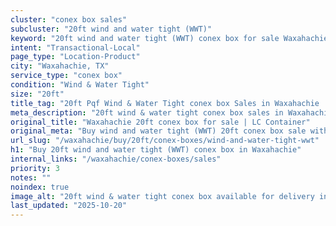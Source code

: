 ```yaml
---
cluster: "conex box sales"
subcluster: "20ft wind and water tight (WWT)"
keyword: "20ft wind and water tight (WWT) conex box for sale Waxahachie, TX"
intent: "Transactional-Local"
page_type: "Location-Product"
city: "Waxahachie, TX"
service_type: "conex box"
condition: "Wind & Water Tight"
size: "20ft"
title_tag: "20ft Pqf Wind & Water Tight conex box Sales in Waxahachie | LC Container"
meta_description: "20ft wind & water tight conex box sales in Waxahachie. Fast delivery, competitive pricing. Serving conex boxes area. Quote ID: 5RY. Call (214) 524-4168 for your free quote today."
original_title: "Waxahachie 20ft conex box for sale | LC Container"
original_meta: "Buy wind and water tight (WWT) 20ft conex box sale with local delivery in Waxahachie, TX. LC Container — local Since 2003. Request a fast quote today."
url_slug: "/waxahachie/buy/20ft/conex-boxes/wind-and-water-tight-wwt"
h1: "Buy 20ft wind and water tight (WWT) conex box in Waxahachie"
internal_links: "/waxahachie/conex-boxes/sales"
priority: 3
notes: ""
noindex: true
image_alt: "20ft wind & water tight conex box available for delivery in Waxahachie"
last_updated: "2025-10-20"
---
```


<!-- TODO: Add unique city/inventory copy, images, and internal links here. -->
